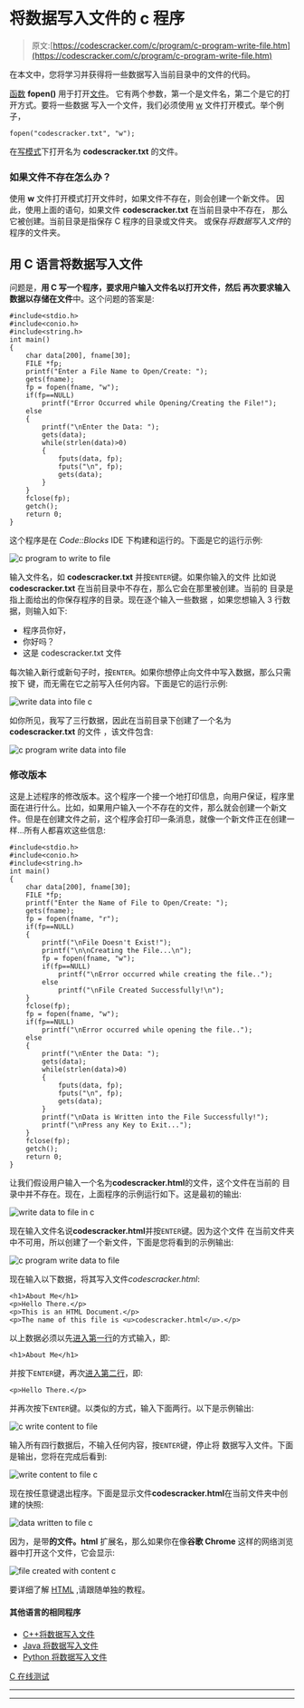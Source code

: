 # 将数据写入文件的 c 程序

> 原文:[https://codescracker.com/c/program/c-program-write-file.htm](https://codescracker.com/c/program/c-program-write-file.htm)

在本文中，您将学习并获得将一些数据写入当前目录中的文件的代码。

[函数](/c/c-functions.htm) **fopen()** 用于打开[文件](/c/c-file-io.htm)。 它有两个参数，第一个是文件名，第二个是它的打开方式。要将一些数据 写入一个文件，我们必须使用 <u>w</u> 文件打开模式。举个例子，

```
fopen("codescracker.txt", "w");
```

在<u>写模式</u>下打开名为 **codescracker.txt** 的文件。

### 如果文件不存在怎么办？

使用 **w** 文件打开模式打开文件时，如果文件不存在，则会创建一个新文件。 因此，使用上面的语句，如果文件 **codescracker.txt** 在当前目录中不存在， 那么它被创建。当前目录是指保存 C 程序的目录或文件夹。 或保存*将数据写入文件*的程序的文件夹。

## 用 C 语言将数据写入文件

问题是，**用 C 写一个程序，要求用户输入文件名以打开文件，然后 再次要求输入数据以存储在文件**中。这个问题的答案是:

```
#include<stdio.h>
#include<conio.h>
#include<string.h>
int main()
{
    char data[200], fname[30];
    FILE *fp;
    printf("Enter a File Name to Open/Create: ");
    gets(fname);
    fp = fopen(fname, "w");
    if(fp==NULL)
        printf("Error Occurred while Opening/Creating the File!");
    else
    {
        printf("\nEnter the Data: ");
        gets(data);
        while(strlen(data)>0)
        {
            fputs(data, fp);
            fputs("\n", fp);
            gets(data);
        }
    }
    fclose(fp);
    getch();
    return 0;
}
```

这个程序是在 *Code::Blocks* IDE 下构建和运行的。下面是它的运行示例:

![c program to write to file](../Images/2b85fdccc764e0601024eb53cbd1e308.png)

输入文件名，如 **codescracker.txt** 并按`ENTER`键。如果你输入的文件 比如说 **codescracker.txt** 在当前目录中不存在，那么它会在那里被创建。当前的 目录是指上面给出的你保存程序的目录。现在逐个输入一些数据 ，如果您想输入 3 行数据，则输入如下:

*   程序员你好，
*   你好吗？
*   这是 codescracker.txt 文件

每次输入新行或新句子时，按`ENTER`。如果你想停止向文件中写入数据，那么只需按下 键，而无需在它之前写入任何内容。下面是它的运行示例:

![write data into file c](../Images/5dd13a83eece9a78ef1ecad5cd8ce069.png)

如你所见，我写了三行数据，因此在当前目录下创建了一个名为 **codescracker.txt** 的文件 ，该文件包含:

![c program write data into file](../Images/e6b262f7405cc8f5fde125f327de7c52.png)

### 修改版本

这是上述程序的修改版本。这个程序一个接一个地打印信息，向用户保证，程序里面在进行什么。比如，如果用户输入一个不存在的文件，那么就会创建一个新文件。但是在创建文件之前，这个程序会打印一条消息，就像一个新文件正在创建一样...所有人都喜欢这些信息:

```
#include<stdio.h>
#include<conio.h>
#include<string.h>
int main()
{
    char data[200], fname[30];
    FILE *fp;
    printf("Enter the Name of File to Open/Create: ");
    gets(fname);
    fp = fopen(fname, "r");
    if(fp==NULL)
    {
        printf("\nFile Doesn't Exist!");
        printf("\n\nCreating the File...\n");
        fp = fopen(fname, "w");
        if(fp==NULL)
            printf("\nError occurred while creating the file..");
        else
            printf("\nFile Created Successfully!\n");
    }
    fclose(fp);
    fp = fopen(fname, "w");
    if(fp==NULL)
        printf("\nError occurred while opening the file..");
    else
    {
        printf("\nEnter the Data: ");
        gets(data);
        while(strlen(data)>0)
        {
            fputs(data, fp);
            fputs("\n", fp);
            gets(data);
        }
        printf("\nData is Written into the File Successfully!");
        printf("\nPress any Key to Exit...");
    }
    fclose(fp);
    getch();
    return 0;
}
```

让我们假设用户输入一个名为**codescracker.html**的文件，这个文件在当前的 目录中并不存在。现在，上面程序的示例运行如下。这是最初的输出:

![write data to file in c](../Images/43e88bfc5db6adfd37175557c3ed9e29.png)

现在输入文件名说**codescracker.html**并按`ENTER`键。因为这个文件 在当前文件夹中不可用，所以创建了一个新文件，下面是您将看到的示例输出:

![c program write data to file](../Images/dcc27dd847a3afa3aadd2cd032e897ed.png)

现在输入以下数据，将其写入文件*codescracker.html*:

```
<h1>About Me</h1>
<p>Hello There.</p>
<p>This is an HTML Document.</p>
<p>The name of this file is <u>codescracker.html</u>.</p>
```

以上数据必须以先<u>进入第一行</u>的方式输入，即:

```
<h1>About Me</h1>
```

并按下`ENTER`键，再次<u>进入第二行</u>，即:

```
<p>Hello There.</p>
```

并再次按下`ENTER`键。以类似的方式，输入下面两行。以下是示例输出:

![c write content to file](../Images/c2b08ed91695ae88c081644edb9d58be.png)

输入所有四行数据后，不输入任何内容，按`ENTER`键，停止将 数据写入文件。下面是输出，您将在完成后看到:

![write content to file c](../Images/17f72a9b6de4a30c592808b8be685cd4.png)

现在按任意键退出程序。下面是显示文件**codescracker.html**在当前文件夹中创建的快照:

![data written to file c](../Images/e834c02fe732c9f0a50be4f6b11e6594.png)

因为，是带**的文件。html** 扩展名，那么如果你在像**谷歌 Chrome** 这样的网络浏览器中打开这个文件，它会显示:

![file created with content c](../Images/e03858123e6b3b0c4dba00af501e311e.png)

要详细了解 [HTML](/html/index.htm) ,请跟随单独的教程。

#### 其他语言的相同程序

*   [C++将数据写入文件](/cpp/program/cpp-program-write-file.htm)
*   [Java 将数据写入文件](/java/program/java-program-write-to-file.htm)
*   [Python 将数据写入文件](/python/program/python-program-write-to-file.htm)

[C 在线测试](/exam/showtest.php?subid=2)

* * *

* * *
